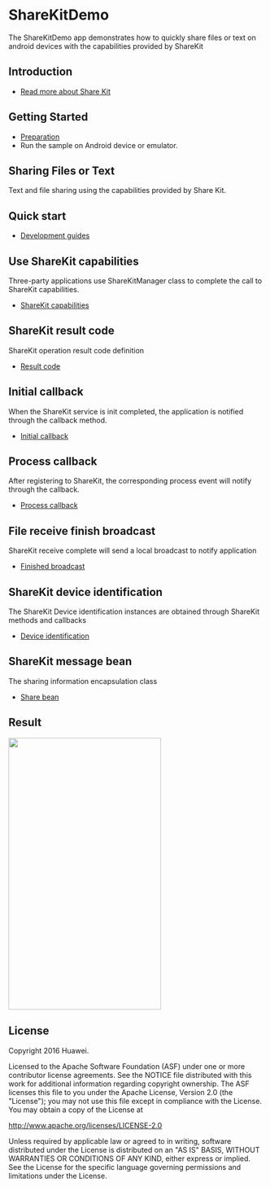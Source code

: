 ShareKitDemo
==============================

The ShareKitDemo app demonstrates how to quickly share files or text on android devices with the capabilities provided by ShareKit

Introduction
------------

- [Read more about Share Kit](https://developer.huawei.com/consumer/cn/doc/development/connectivity-Guides/share-introduction)

Getting Started
---------------

- [Preparation](https://developer.huawei.com/consumer/cn/doc/development/connectivity-Guides/share-preparation-android)
- Run the sample on Android device or emulator.

Sharing Files or Text
---------------------

Text and file sharing using the capabilities provided by Share Kit.

## Quick start
- [Development guides](https://developer.huawei.com/consumer/cn/doc/development/connectivity-Guides/share-guide-android)

## Use ShareKit capabilities
Three-party applications use ShareKitManager class to complete the call to ShareKit capabilities.

- [ShareKit capabilities](https://developer.huawei.com/consumer/cn/doc/development/connectivity-References/share-api-android-sharekitmanager)

## ShareKit result code
ShareKit operation result code definition

- [Result code](https://developer.huawei.com/consumer/cn/doc/development/connectivity-References/share-api-android-kitresult)


## Initial callback
When the ShareKit service is init completed, the application is notified through the callback method.

- [Initial callback](https://developer.huawei.com/consumer/cn/doc/development/connectivity-References/share-api-android-ishareKitInitcallback)

## Process callback
After registering to ShareKit, the corresponding process event will notify through the callback.

- [Process callback](https://developer.huawei.com/consumer/cn/doc/development/connectivity-References/share-api-android-iwidgetcallback)

## File receive finish broadcast
ShareKit receive complete will send a local broadcast to notify application

- [Finished broadcast](https://developer.huawei.com/consumer/cn/doc/development/connectivity-References/share-api-android-broadcast)


## ShareKit device identification
The ShareKit Device identification instances are obtained through ShareKit methods and callbacks

- [Device identification](https://developer.huawei.com/consumer/cn/doc/development/connectivity-References/share-api-android-nearbydeviceex)

## ShareKit message bean
The sharing information encapsulation class

- [Share bean](https://developer.huawei.com/consumer/cn/doc/development/connectivity-References/share-api-android-sharebean)


Result
-----------
<img src="app/src/screen.png" height="534" width="300"/>


License
-------

Copyright 2016 Huawei.

Licensed to the Apache Software Foundation (ASF) under one or more contributor
license agreements.  See the NOTICE file distributed with this work for
additional information regarding copyright ownership.  The ASF licenses this
file to you under the Apache License, Version 2.0 (the "License"); you may not
use this file except in compliance with the License.  You may obtain a copy of
the License at

  http://www.apache.org/licenses/LICENSE-2.0

Unless required by applicable law or agreed to in writing, software
distributed under the License is distributed on an "AS IS" BASIS, WITHOUT
WARRANTIES OR CONDITIONS OF ANY KIND, either express or implied.  See the
License for the specific language governing permissions and limitations under
the License.
